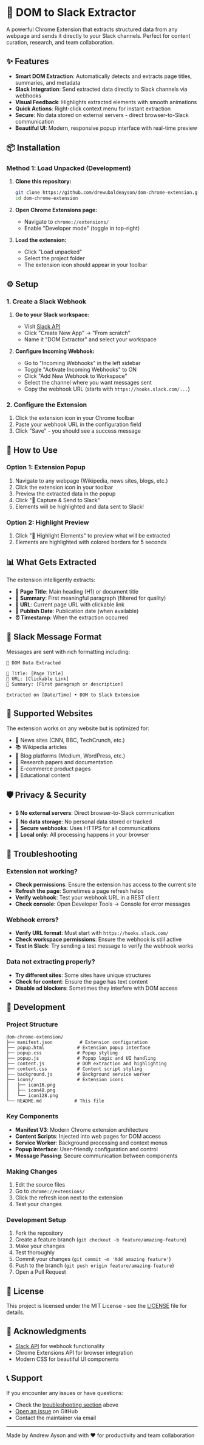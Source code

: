 # 🔧 DOM to Slack Extractor

A powerful Chrome Extension that extracts structured data from any webpage and sends it directly to your Slack channels. Perfect for content curation, research, and team collaboration.

## ✨ Features

- **Smart DOM Extraction**: Automatically detects and extracts page titles, summaries, and metadata
- **Slack Integration**: Send extracted data directly to Slack channels via webhooks
- **Visual Feedback**: Highlights extracted elements with smooth animations
- **Quick Actions**: Right-click context menu for instant extraction
- **Secure**: No data stored on external servers - direct browser-to-Slack communication
- **Beautiful UI**: Modern, responsive popup interface with real-time preview

## 📦 Installation

### Method 1: Load Unpacked (Development)

1. **Clone this repository:**
   ```bash
   git clone https://github.com/drewubaldeayson/dom-chrome-extension.git
   cd dom-chrome-extension
   ```

2. **Open Chrome Extensions page:**
   - Navigate to `chrome://extensions/`
   - Enable "Developer mode" (toggle in top-right)

3. **Load the extension:**
   - Click "Load unpacked"
   - Select the project folder
   - The extension icon should appear in your toolbar


## ⚙️ Setup

### 1. Create a Slack Webhook

1. **Go to your Slack workspace:**
   - Visit [Slack API](https://api.slack.com/)
   - Click "Create New App" → "From scratch"
   - Name it "DOM Extractor" and select your workspace

2. **Configure Incoming Webhook:**
   - Go to "Incoming Webhooks" in the left sidebar
   - Toggle "Activate Incoming Webhooks" to ON
   - Click "Add New Webhook to Workspace"
   - Select the channel where you want messages sent
   - Copy the webhook URL (starts with `https://hooks.slack.com/...`)

### 2. Configure the Extension

1. Click the extension icon in your Chrome toolbar
2. Paste your webhook URL in the configuration field
3. Click "Save" - you should see a success message

## 🎯 How to Use

### Option 1: Extension Popup
1. Navigate to any webpage (Wikipedia, news sites, blogs, etc.)
2. Click the extension icon in your toolbar
3. Preview the extracted data in the popup
4. Click "📄 Capture & Send to Slack"
5. Elements will be highlighted and data sent to Slack!

### Option 2: Highlight Preview
1. Click "🎯 Highlight Elements" to preview what will be extracted
2. Elements are highlighted with colored borders for 5 seconds

## 📊 What Gets Extracted

The extension intelligently extracts:

- **📝 Page Title**: Main heading (H1) or document title
- **📄 Summary**: First meaningful paragraph (filtered for quality)
- **🔗 URL**: Current page URL with clickable link
- **📅 Publish Date**: Publication date (when available)
- **⏰ Timestamp**: When the extraction occurred

## 🎨 Slack Message Format

Messages are sent with rich formatting including:

```
📄 DOM Data Extracted

🔹 Title: [Page Title]
🔹 URL: [Clickable Link]
🔹 Summary: [First paragraph or description]

Extracted on [Date/Time] • DOM to Slack Extension
```

## 🔧 Supported Websites

The extension works on any website but is optimized for:

- 📰 News sites (CNN, BBC, TechCrunch, etc.)
- 📚 Wikipedia articles
- 📝 Blog platforms (Medium, WordPress, etc.)
- 🔬 Research papers and documentation
- 🛒 E-commerce product pages
- 📖 Educational content

## 🛡️ Privacy & Security

- 🔒 **No external servers**: Direct browser-to-Slack communication
- 🚫 **No data storage**: No personal data stored or tracked
- 🔐 **Secure webhooks**: Uses HTTPS for all communications
- 👤 **Local only**: All processing happens in your browser

## 🐛 Troubleshooting

### Extension not working?
- **Check permissions**: Ensure the extension has access to the current site
- **Refresh the page**: Sometimes a page refresh helps
- **Verify webhook**: Test your webhook URL in a REST client
- **Check console**: Open Developer Tools → Console for error messages

### Webhook errors?
- **Verify URL format**: Must start with `https://hooks.slack.com/`
- **Check workspace permissions**: Ensure the webhook is still active
- **Test in Slack**: Try sending a test message to verify the webhook works

### Data not extracting properly?
- **Try different sites**: Some sites have unique structures
- **Check for content**: Ensure the page has text content
- **Disable ad blockers**: Sometimes they interfere with DOM access

## 🔧 Development

### Project Structure

```
dom-chrome-extension/
├── manifest.json          # Extension configuration
├── popup.html            # Extension popup interface
├── popup.css             # Popup styling
├── popup.js              # Popup logic and UI handling
├── content.js            # DOM extraction and highlighting
├── content.css           # Content script styling
├── background.js         # Background service worker
├── icons/                # Extension icons
│   ├── icon16.png
│   ├── icon48.png
│   └── icon128.png
└── README.md            # This file
```

### Key Components

- **Manifest V3**: Modern Chrome extension architecture
- **Content Scripts**: Injected into web pages for DOM access
- **Service Worker**: Background processing and context menus
- **Popup Interface**: User-friendly configuration and control
- **Message Passing**: Secure communication between components

### Making Changes

1. Edit the source files
2. Go to `chrome://extensions/`
3. Click the refresh icon next to the extension
4. Test your changes

### Development Setup

1. Fork the repository
2. Create a feature branch (`git checkout -b feature/amazing-feature`)
3. Make your changes
4. Test thoroughly
5. Commit your changes (`git commit -m 'Add amazing feature'`)
6. Push to the branch (`git push origin feature/amazing-feature`)
7. Open a Pull Request

## 📄 License

This project is licensed under the MIT License - see the [LICENSE](LICENSE) file for details.

## 🎉 Acknowledgments

- [Slack API](https://api.slack.com/) for webhook functionality
- Chrome Extensions API for browser integration
- Modern CSS for beautiful UI components

## 📞 Support

If you encounter any issues or have questions:

- Check the [troubleshooting section](#-troubleshooting) above
- [Open an issue](https://github.com/drewubaldeayson/dom-chrome-extension/issues) on GitHub
- Contact the maintainer via email

---

Made by Andrew Ayson and with ❤️ for productivity and team collaboration